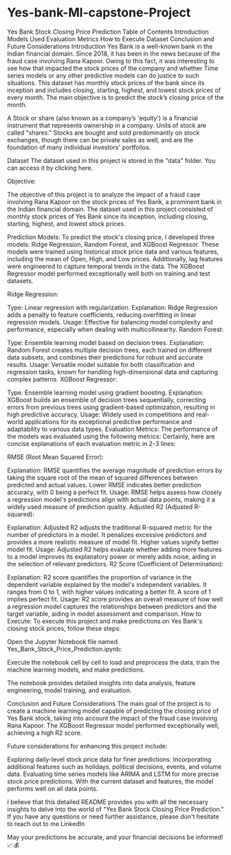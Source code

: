 # Yes-bank-Ml-capstone-Project
Yes Bank Stock Closing Price Prediction
Table of Contents
Introduction
Models Used
Evaluation Metrics
How to Execute
Dataset
Conclusion and Future Considerations
Introduction
Yes Bank is a well-known bank in the Indian financial domain. Since 2018, it has been in the news because of the fraud case involving Rana Kapoor. Owing to this fact, it was interesting to see how that impacted the stock prices of the company and whether Time series models or any other predictive models can do justice to such situations. This dataset has monthly stock prices of the bank since its inception and includes closing, starting, highest, and lowest stock prices of every month. The main objective is to predict the stock’s closing price of the month.

A Stock or share (also known as a company’s 'equity') is a financial instrument that represents ownership in a company. Units of stock are called "shares." Stocks are bought and sold predominantly on stock exchanges, though there can be private sales as well, and are the foundation of many individual investors' portfolios.

Dataset
The dataset used in this project is stored in the "data" folder. You can access it by clicking here.

Objective:

The objective of this project is to analyze the impact of a fraud case involving Rana Kapoor on the stock prices of Yes Bank, a prominent bank in the Indian financial domain. The dataset used in this project consisted of monthly stock prices of Yes Bank since its inception, including closing, starting, highest, and lowest stock prices.

Prediction Models:
To predict the stock's closing price, I developed three models: Ridge Regression, Random Forest, and XGBoost Regressor. These models were trained using historical stock price data and various features, including the mean of Open, High, and Low prices. Additionally, lag features were engineered to capture temporal trends in the data. The XGBoost Regressor model performed exceptionally well both on training and test datasets.

Ridge Regression:

Type: Linear regression with regularization.
Explanation: Ridge Regression adds a penalty to feature coefficients, reducing overfitting in linear regression models.
Usage: Effective for balancing model complexity and performance, especially when dealing with multicollinearity.
Random Forest:

Type: Ensemble learning model based on decision trees.
Explanation: Random Forest creates multiple decision trees, each trained on different data subsets, and combines their predictions for robust and accurate results.
Usage: Versatile model suitable for both classification and regression tasks, known for handling high-dimensional data and capturing complex patterns.
XGBoost Regressor:

Type: Ensemble learning model using gradient boosting.
Explanation: XGBoost builds an ensemble of decision trees sequentially, correcting errors from previous trees using gradient-based optimization, resulting in high predictive accuracy.
Usage: Widely used in competitions and real-world applications for its exceptional predictive performance and adaptability to various data types.
Evaluation Metrics:
The performance of the models was evaluated using the following metrics: Certainly, here are concise explanations of each evaluation metric in 2-3 lines:

RMSE (Root Mean Squared Error):

Explanation: RMSE quantifies the average magnitude of prediction errors by taking the square root of the mean of squared differences between predicted and actual values. Lower RMSE indicates better prediction accuracy, with 0 being a perfect fit.
Usage: RMSE helps assess how closely a regression model's predictions align with actual data points, making it a widely used measure of prediction quality.
Adjusted R2 (Adjusted R-squared):

Explanation: Adjusted R2 adjusts the traditional R-squared metric for the number of predictors in a model. It penalizes excessive predictors and provides a more realistic measure of model fit. Higher values signify better model fit.
Usage: Adjusted R2 helps evaluate whether adding more features to a model improves its explanatory power or merely adds noise, aiding in the selection of relevant predictors.
R2 Score (Coefficient of Determination):

Explanation: R2 score quantifies the proportion of variance in the dependent variable explained by the model's independent variables. It ranges from 0 to 1, with higher values indicating a better fit. A score of 1 implies perfect fit.
Usage: R2 score provides an overall measure of how well a regression model captures the relationships between predictors and the target variable, aiding in model assessment and comparison.
How to Execute:
To execute this project and make predictions on Yes Bank's closing stock prices, follow these steps:

Open the Jupyter Notebook file named Yes_Bank_Stock_Price_Prediction.ipynb:

Execute the notebook cell by cell to load and preprocess the data, train the machine learning models, and make predictions.

The notebook provides detailed insights into data analysis, feature engineering, model training, and evaluation.

Conclusion and Future Considerations
The main goal of the project is to create a machine learning model capable of predicting the closing price of Yes Bank stock, taking into account the impact of the fraud case involving Rana Kapoor. The XGBoost Regressor model performed exceptionally well, achieving a high R2 score.

Future considerations for enhancing this project include:

Exploring daily-level stock price data for finer predictions.
Incorporating additional features such as holidays, political decisions, events, and volume data.
Evaluating time series models like ARIMA and LSTM for more precise stock price predictions.
With the current dataset and features, the model performs well on all data points.

I believe that this detailed README provides you with all the necessary insights to delve into the world of "Yes Bank Stock Closing Price Prediction." If you have any questions or need further assistance, please don't hesitate to reach out to me LinkedIn

May your predictions be accurate, and your financial decisions be informed! 📈💰
